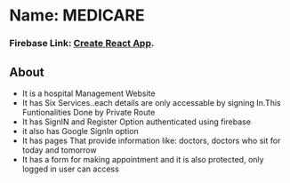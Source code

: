 # Name: MEDICARE

### Firebase Link:  [Create React App](https://github.com/facebook/create-react-app).

## About

* It is a hospital Management Website
* It has Six Services..each details are only accessable by signing In.This Funtionalities Done by Private Route
* It has SignIN and Register Option authenticated using firebase
* it also has Google SignIn option
* It has pages That provide information like: doctors, doctors who sit for today and tomorrow
* It has a form for making appointment and it is also protected, only logged in user can access
